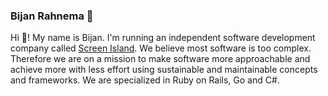 ### Bijan Rahnema 👋

Hi 👋! My name is Bijan. I'm running an independent software development company called [Screen Island](https://screenisland.com). 
We believe most software is too complex. 
Therefore we are on a mission to make software more approachable and achieve more with less effort using sustainable and maintainable concepts and frameworks.
We are specialized in Ruby on Rails, Go and C#.



<!--
**gobijan/gobijan** is a ✨ _special_ ✨ repository because its `README.md` (this file) appears on your GitHub profile.

Here are some ideas to get you started:

- 🔭 I’m currently working on ...
- 🌱 I’m currently learning ...
- 👯 I’m looking to collaborate on ...
- 🤔 I’m looking for help with ...
- 💬 Ask me about ...
- 📫 How to reach me: ...
- 😄 Pronouns: ...
- ⚡ Fun fact: ...
-->
